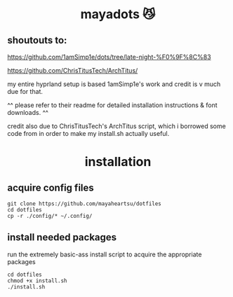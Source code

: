 <div align="center">
    <h1>mayadots 😼</h1>
</div>

## shoutouts to: 
https://github.com/1amSimp1e/dots/tree/late-night-%F0%9F%8C%83 

https://github.com/ChrisTitusTech/ArchTitus/

my entire hyprland setup is based 1amSimp1e's work and credit is v much due for that.

^^ please refer to their readme for detailed installation instructions & font downloads. ^^

credit also due to ChrisTitusTech's ArchTitus script, which i borrowed some code from in order to make my install.sh actually useful.


<div align="center">
    <h1>installation</h1>
</div>

## acquire config files

```
git clone https://github.com/mayaheartsu/dotfiles
cd dotfiles
cp -r ./config/* ~/.config/
```

## install needed packages
run the extremely basic-ass install script to acquire the appropriate packages
```
cd dotfiles
chmod +x install.sh
./install.sh
```
